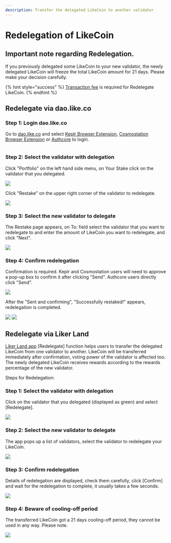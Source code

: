 ```yaml
---
description: Transfer the delegated LikeCoin to another validator
---
```


# Redelegation of LikeCoin

## Important note **regarding Redelegation**.

If you previously delegated some LikeCoin to your new validator, the newly delegated LikeCoin will freeze the total LikeCoin amount for 21 days. Please make your decision carefully.

{% hint style="success" %}
[Transaction fee](../wallet/transaction-fee.md) is required for ‌Redelegate LikeCoin.
{% endhint %}

## Re**delegate via dao.like.co**

### Step 1: Login dao.like.co

Go to [dao.like.co](https://dao.like.co/) and select [Keplr Browser Extension](../wallet/keplr/), [Cosmostation Browser Extension](../wallet/cosmostation/) or [Authcore](../../user-guide/liker-id/register/) to login.

<figure><img src="../../.gitbook/assets/Civic Liker Web 3-01.png" alt=""><figcaption></figcaption></figure>

### **Step 2: Select the validator with delegation**

Click "Portfolio" on the left hand side menu, on Your Stake click on the validator that you delegated.

![](<../../.gitbook/assets/dao.like.co unstake 01.png>)

Click "Restake" on the upper right corner of the validator to redelegate.

![](<../../.gitbook/assets/dao.like.co restake 02.png>)

### Step 3: Select the new validator to delegate

The Restake page appears, on To: field select the validator that you want to redelegate to and enter the amount of LikeCoin you want to redelegate, and click "Next".

![](<../../.gitbook/assets/dao.like.co restake 03.png>)

### Step 4: Confirm redelegation

Confirmation is required. Keplr and Cosmostation users will need to approve a pop-up box to confirm it after clicking "Send". Authcore users directly click "Send".

![](<../../.gitbook/assets/dao.like.co restake 04.png>)

After the "Sent and confirming", "Successfully restaked!" appears, redelegation is completed.

![](<../../.gitbook/assets/dao.like.co restake 05.png>) ![](<../../.gitbook/assets/dao.like.co restake 06.png>)

## **Redelegate via Liker Land**

[Liker Land app](https://liker.land/getapp) \[Redelegate] function helps users to transfer the delegated LikeCoin from one validator to another. LikeCoin will be transferred immediately after confirmation, voting power of the validator is affected too. The newly delegated LikeCoin receives rewards according to the rewards percentage of the new validator.

Steps for Redelegation:

### **Step 1: Select the validator with delegation**

Click on the validator that you delegated (displayed as green) and select \[Redelegate].

![](../../.gitbook/assets/redelegation-en.png)

### Step 2: Select the new validator to delegate

The app pops up a list of validators, select the validator to redelegate your LikeCoin.&#x20;

![](../../.gitbook/assets/img\_2330.jpg)

### Step 3: Confirm redelegation

Details of redelegation are displayed, check them carefully, click \[Confirm] and wait for the redelegation to complete, it usually takes a few seconds.

![](../../.gitbook/assets/img\_2331.PNG)

### **Step 4: Beware of cooling-off period**

The transferred LikeCoin got a 21 days cooling-off period, they cannot be used in any way. Please note.

![](../../.gitbook/assets/img\_2332.jpg)

